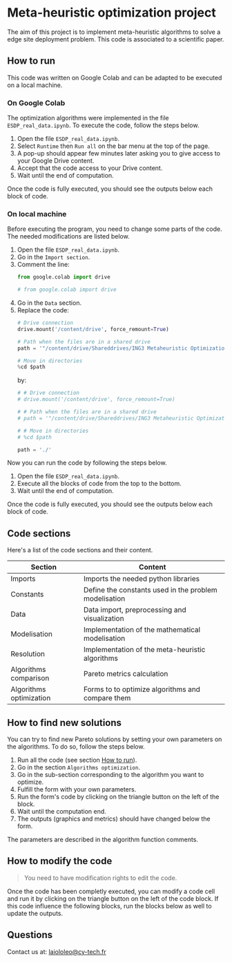 # Meta-heuristic optimization project

The aim of this project is to implement meta-heuristic algorithms to solve a edge site deployment problem. This code is associated to a scientific paper.

## How to run

This code was written on Google Colab and can be adapted to be executed on a local machine.

### On Google Colab

The optimization algorithms were implemented in the file `ESDP_real_data.ipynb`. To execute the code, follow the steps below.
1. Open the file `ESDP_real_data.ipynb`.
2. Select `Runtime` then `Run all` on the bar menu at the top of the page.
3. A pop-up should appear few minutes later asking you to give access to your Google Drive content.
4. Accept that the code access to your Drive content.
5. Wait until the end of computation.

Once the code is fully executed, you should see the outputs below each block of code.

### On local machine

Before executing the program, you need to change some parts of the code. The needed modifications are listed below.
1. Open the file `ESDP_real_data.ipynb`.
2. Go in the `Import section`.
3. Comment the line:
    ```python
    from google.colab import drive
    ```
    ```python
    # from google.colab import drive
    ```
4. Go in the `Data` section.
5. Replace the code:
    ```python
    # Drive connection
    drive.mount('/content/drive', force_remount=True)

    # Path when the files are in a shared drive
    path = '"/content/drive/Shareddrives/ING3 Metaheuristic Optimization/"'

    # Move in directories
    %cd $path
    ```
    by:
    ```python
    # # Drive connection
    # drive.mount('/content/drive', force_remount=True)

    # # Path when the files are in a shared drive
    # path = '"/content/drive/Shareddrives/ING3 Metaheuristic Optimization/"'

    # # Move in directories
    # %cd $path

    path = './'
    ```

Now you can run the code by following the steps below.
1. Open the file `ESDP_real_data.ipynb`.
2. Execute all the blocks of code from the top to the bottom.
3. Wait until the end of computation.

Once the code is fully executed, you should see the outputs below each block of code.


## Code sections

Here's a list of the code sections and their content.

| Section | Content |
|-|-|
| Imports | Imports the needed python libraries |
| Constants | Define the constants used in the problem modelisation |
| Data | Data import, preprocessing and visualization |
| Modelisation | Implementation of the mathematical modelisation |
| Resolution | Implementation of the meta-heuristic algorithms |
| Algorithms comparison | Pareto metrics calculation |
| Algorithms optimization | Forms to to optimize algorithms and compare them |

## How to find new solutions

You can try to find new Pareto solutions by setting your own parameters on the algorithms. To do so, follow the steps below.
1. Run all the code (see section [How to run](#how-to-run)).
2. Go in the section `Algorithms optimization`.
3. Go in the sub-section corresponding to the algorithm you want to optimize.
4. Fulfill the form with your own parameters.
5. Run the form's code by clicking on the triangle button on the left of the block.
6. Wait until the computation end.
7. The outputs (graphics and metrics) should have changed below the form.

The parameters are described in the algorithm function comments.


## How to modify the code

> You need to have modification rights to edit the code.

Once the code has been completly executed, you can modify a code cell and run it by clicking on the triangle button on the left of the code block. If this code influence the following blocks, run the blocks below as well to update the outputs.

## Questions

Contact us at: laiololeo@cy-tech.fr